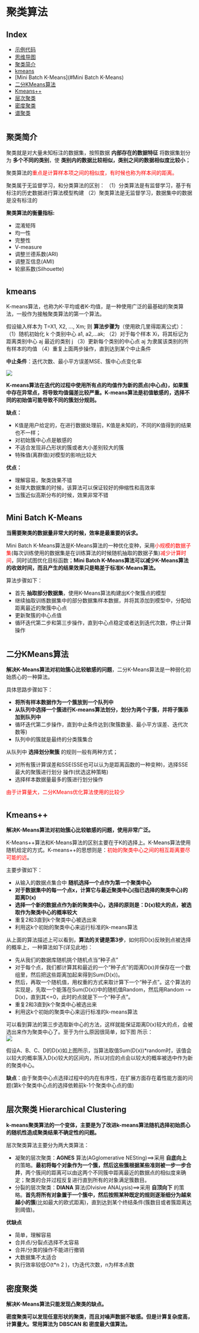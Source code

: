 聚类算法
===

Index
---
<!-- TOC -->

- [示例代码](https://github.com/Wasim37/machine_learning_code/tree/master/05%20%E8%81%9A%E7%B1%BB%20Clustering)
- [思维导图](https://www.processon.com/view/link/5ad81e5be4b046910642bc4b)
- [聚类简介](#聚类简介)
- [kmeans](#kmeans)
- [Mini Batch K-Means](#Mini Batch K-Means)
- [二分KMeans算法](#二分KMeans算法)
- [Kmeans++](#Kmeans++)
- [层次聚类](#层次聚类)
- [密度聚类](#密度聚类)
- [谱聚类](#谱聚类)

<!-- /TOC -->

# <h2 id="聚类简介">聚类简介</h2>

聚类就是对大量未知标注的数据集，按照数据 **内部存在的数据特征** 将数据集划分为 **多个不同的类别**，使 **类别内的数据比较相似，类别之间的数据相似度比较小**；

聚类算法的<font color="red">重点是计算样本项之间的相似度，有时候也称为样本间的距离。</font>

聚类属于无监督学习，和分类算法的区别：
（1）分类算法是有监督学习，基于有标注的历史数据进行算法模型构建
（2）聚类算法是无监督学习，数据集中的数据是没有标注的

**聚类算法的衡量指标:**
- 混淆矩阵
- 均一性
- 完整性
- V-measure
- 调整兰德系数(ARI)
- 调整互信息(AMI)
- 轮廓系数(Silhouette)


# <h2 id="kmeans">kmeans</h2>

K-means算法，也称为K-平均或者K-均值，是一种使用广泛的最基础的聚类算法，一般作为接触聚类算法的第一个算法。

假设输入样本为 T=X1, X2, ..., Xm; 则 **算法步骤为**（使用欧几里得距离公式）：
（1）随机初始化 k 个类别中心 a1, a2,...ak;
（2）对于每个样本 Xi，将其标记为距离类别中心 aj 最近的类别 j
（3）更新每个类别的中心点 aj 为隶属该类别的所有样本的均值
（4）重复上面两步操作，直到达到某个中止条件

**中止条件**：迭代次数、最小平方误差MSE、簇中心点变化率

![](http://7xvfir.com1.z0.glb.clouddn.com/%E8%81%9A%E7%B1%BB/20180515105259.png)

**K-means算法在迭代的过程中使用所有点的均值作为新的质点(中心点)，如果簇中存在异常点，将导致均值偏差比较严重。K-means算法是初值敏感的，选择不同的初始值可能导致不同的簇划分规则。**

**缺点：**
- K值是用户给定的，在进行数据处理前，K值是未知的，不同的K值得到的结果也不一样；
- 对初始簇中心点是敏感的
- 不适合发现非凸形状的簇或者大小差别较大的簇
- 特殊值(离群值)对模型的影响比较大

**优点：**
- 理解容易，聚类效果不错
- 处理大数据集的时候，该算法可以保证较好的伸缩性和高效率
- 当簇近似高斯分布的时候，效果非常不错


# <h2 id="Mini Batch K-Means">Mini Batch K-Means</h2>

**当需要聚类的数据量非常大的时候，效率是最重要的诉求。**

Mini Batch K-Means算法是K-Means算法的一种优化变种，采用<font color="red">小规模的数据子集</font>(每次训练使用的数据集是在训练算法的时候随机抽取的数据子集)<font color="red">减少计算时间</font>，同时试图优化目标函数；**Mini Batch K-Means算法可以减少K-Means算法的收敛时间，而且产生的结果效果只是略差于标准K-Means算法。**

算法步骤如下：
- 首先 **抽取部分数据集**，使用K-Means算法构建出K个聚簇点的模型
- 继续抽取训练数据集中的部分数据集样本数据，并将其添加到模型中，分配给距离最近的聚簇中心点
- 更新聚簇的中心点值
- 循环迭代第二步和第三步操作，直到中心点稳定或者达到迭代次数，停止计算操作


# <h2 id="二分KMeans算法">二分KMeans算法</h2>

**解决K-Means算法对初始簇心比较敏感的问题**，二分K-Means算法是一种弱化初始质心的一种算法。

具体思路步骤如下：
- **将所有样本数据作为一个簇放到一个队列中**
- **从队列中选择一个簇进行K-means算法划分，划分为两个子簇，并将子簇添加到队列中**
- 循环迭代第二步操作，直到中止条件达到(聚簇数量、最小平方误差、迭代次数等)
- 队列中的簇就是最终的分类簇集合

从队列中 **选择划分聚簇** 的规则一般有两种方式；
- 对所有簇计算误差和SSE(SSE也可以认为是距离函数的一种变种)，选择SSE最大的聚簇进行划分
操作(优选这种策略)
- 选择样本数据量最多的簇进行划分操作

<font color="red">由于计算量大，二分KMeans优化算法使用的比较少</font>


# <h2 id="Kmeans++">Kmeans++</h2>

**解决K-Means算法对初始簇心比较敏感的问题，使用非常广泛。**

K-Means++算法和K-Means算法的区别主要在于K的选择上。K-Means算法使用随机给定的方式。K-means++的思想则是：<font color="red">初始的聚类中心之间的相互距离要尽可能的远</font>。

主要步骤如下：
- 从输入的数据点集合中 **随机选择一个点作为第一个聚类中心**
- **对于数据集中的每一个点x，计算它与最近聚类中心(指已选择的聚类中心)的距离D(x)**
- **选择一个新的数据点作为新的聚类中心，选择的原则是：D(x)较大的点，被选取作为聚类中心的概率较大**
- 重复2和3直到k个聚类中心被选出来
- 利用这k个初始的聚类中心来运行标准的k-means算法

从上面的算法描述上可以看到，**算法的关键是第3步**，如何将D(x)反映到点被选择的概率上，一种算法如下(详见此地)：

- 先从我们的数据库随机挑个随机点当“种子点”
- 对于每个点，我们都计算其和最近的一个“种子点”的距离D(x)并保存在一个数组里，然后把这些距离加起来得到Sum(D(x))。
- 然后，再取一个随机值，用权重的方式来取计算下一个“种子点”。这个算法的实现是，先取一个能落在Sum(D(x))中的随机值Random，然后用Random -= D(x)，直到其<=0，此时的点就是下一个“种子点”。
- 重复2和3直到k个聚类中心被选出来
- 利用这k个初始的聚类中心来运行标准的k-means算法

可以看到算法的第三步选取新中心的方法，这样就能保证距离D(x)较大的点，会被选出来作为聚类中心了。至于为什么原因很简单，如下图 所示：  
![](http://7xvfir.com1.z0.glb.clouddn.com/%E8%81%9A%E7%B1%BB/20180515111218.png)
                                                
假设A、B、C、D的D(x)如上图所示，当算法取值Sum(D(x))*random时，该值会以较大的概率落入D(x)较大的区间内，所以对应的点会以较大的概率被选中作为新的聚类中心。

**缺点**：由于聚类中心点选择过程中的内在有序性，在扩展方面存在着性能方面的问题(第k个聚类中心点的选择依赖前k-1个聚类中心点的值)


# <h2 id="层次聚类">层次聚类 Hierarchical Clustering</h2>

**k-means聚类算法的一个变体，主要是为了改进k-means算法随机选择初始质心的随机性造成聚类结果不确定性的问题。**

层次聚类算法主要分为两大类算法：
- 凝聚的层次聚类：**AGNES** 算法(AGglomerative NESting)==>采用 **自底向上** 的策略。**最初将每个对象作为一个簇，然后这些簇根据某些准则被一步一步合并**，两个簇间的距离可以由这两个不同簇中距离最近的数据点的相似度来确定；聚类的合并过程反复进行直到所有的对象满足簇数目。
- 分裂的层次聚类：**DIANA** 算法(DIvisive ANALysis)==>采用 **自顶向下** 的策略。**首先将所有对象置于一个簇中，然后按照某种既定的规则逐渐细分为越来越小的簇**(比如最大的欧式距离)，直到达到某个终结条件(簇数目或者簇距离达到阈值)。

**优缺点**
- 简单，理解容易
- 合并点/分裂点选择不太容易
- 合并/分类的操作不能进行撤销
- 大数据集不太适合
- 执行效率较低O(t*n 2 )，t为迭代次数，n为样本点数


# <h2 id="密度聚类">密度聚类</h2>

**解决K-Means算法只能发现凸聚类的缺点。**

**密度聚类可以发现任意形状的聚类，而且对噪声数据不敏感。但是计算复杂度高，计算量大。常用算法为 DBSCAN 和 密度最大值算法。**


